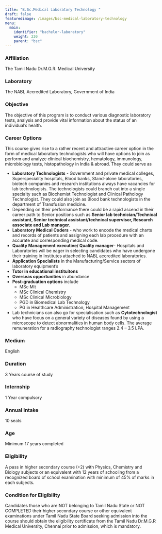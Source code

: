 ```yaml
---
title: "B.Sc.Medical Laboratory Technology "
draft: false
featuredimage: /images/bsc-medical-laboratory-technology
menu:
  main:
    identifier: "bachelor-laboratory"
    weight: 230
    parent: "bsc"
---
```


### Affiliation

The Tamil Nadu Dr.M.G.R. Medical University

### Laboratory

The NABL Accredited Laboratory, Government of India

### Objective

The objective of this program is to conduct various diagnostic laboratory tests, analysis and provide vital information about the status of an individual’s health.

### Career Options

This course gives rise to a rather recent and attractive career option in the form of medical laboratory technologists who will have options to join as perform and analyze clinical biochemistry, hematology, immunology, microbiology tests, histopathology in India & abroad. They could serve as

- **Laboratory Technologists** - Government and private medical colleges, Superspeciality hospitals, Blood banks, Stand-alone laboratories, biotech companies and research institutions always have vacancies for lab technologists. The technologists could branch out into a single specialty such as Biochemist Technologist and Clinical Pathology Technologist. They could also join as Blood bank technologists in the department of Transfusion medicine.
- Depending on their performance there could be a rapid ascend in their career path to Senior positions such as **Senior lab technician/Technical assistant, Senior technical assistant/technical supervisor, Research associate and Lab manager**.
- **Laboratory Medical Coders** - who work to encode the medical charts and records of patients and assigning each lab procedure with an accurate and corresponding medical code.
- **Quality Management executive/ Quality manager**- Hospitals and Laboratories will be eager in selecting candidates who have undergone their training in Institutes attached to NABL accredited laboratories.
- **Application Specialists** in the Manufacturing/Service sectors of laboratory equipment’s
- **Tutor in educational instituitons**
- **Overseas opportunities** in abundance
- **Post-graduation options** include
  - MSc Mlt
  - MSc Clinical Chemistry
  - MSc Clinical Microbiology
  - PGD in Biomedical Lab Technology
  - PG in Healthcare Administration, Hospital Management
- Lab technicians can also go for specialisation such as **Cytotechnologist** who have focus on a general variety of diseases found by using a microscope to detect abnormalities in human body cells.
  The average remuneration for a radiography technologist ranges 2.4 – 3.5 LPA.

### Medium

English

### Duration

3 Years course of study

### Internship

1 Year compulsory

### Annual Intake

10 seats

### Age

Minimum 17 years completed

### Eligibility

A pass in higher secondary course (+2) with Physics, Chemistry and Biology subjects or an equivalent with 12 years of schooling from a recognized board of school examination with minimum of 45% of marks in each subjects.

### Condition for Eligibility

Candidates those who are NOT belonging to Tamil Nadu State or NOT COMPLETED their higher secondary course or other equivalent examinations under Tamil Nadu State Board seeking admission into the course should obtain the eligibility certificate from the Tamil Nadu Dr.M.G.R Medical University, Chennai prior to admission, which is mandatory.
